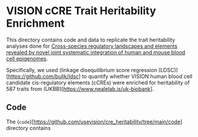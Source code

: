 # VISION cCRE Trait Heritability Enrichment

This directory contains code and data to replicate the trait heritability analyses done for [Cross-species regulatory landscapes and elements revealed by novel joint systematic integration of human and mouse blood cell epigenomes](https://www.biorxiv.org/content/10.1101/2023.04.02.535219v1).

Specifically, we used (linkage disequilibrium score regression (LDSC))[https://github.com/bulik/ldsc] to quantify whether VISION human blood cell candidate cis-regulatory elements (cCREs) were enriched for heritability of 587 traits from (UKBB)[https://www.nealelab.is/uk-biobank].

## Code

The (`code`)[https://github.com/usevision/cre_heritability/tree/main/code] directory contains
